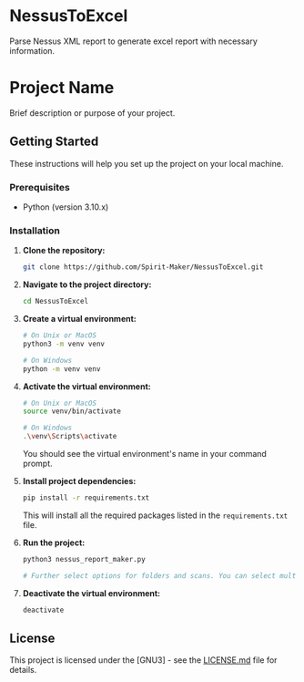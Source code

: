 # NessusToExcel
Parse Nessus XML report to generate excel report with necessary information.

# Project Name

Brief description or purpose of your project.

## Getting Started

These instructions will help you set up the project on your local machine.

### Prerequisites

- Python (version 3.10.x)

### Installation

1. **Clone the repository:**

    ```bash
    git clone https://github.com/Spirit-Maker/NessusToExcel.git
    ```

2. **Navigate to the project directory:**

    ```bash
    cd NessusToExcel
    ```

3. **Create a virtual environment:**

    ```bash
    # On Unix or MacOS
    python3 -m venv venv

    # On Windows
    python -m venv venv
    ```

4. **Activate the virtual environment:**

    ```bash
    # On Unix or MacOS
    source venv/bin/activate

    # On Windows
    .\venv\Scripts\activate
    ```

    You should see the virtual environment's name in your command prompt.

5. **Install project dependencies:**

    ```bash
    pip install -r requirements.txt
    ```

    This will install all the required packages listed in the `requirements.txt` file.

6. **Run the project:**

    ```bash
    python3 nessus_report_maker.py

    # Further select options for folders and scans. You can select multiple scans in a folder by scan_id comma separated e.g. 12,34,123
    ```

    

7. **Deactivate the virtual environment:**

    ```bash
    deactivate
    ```


## License

This project is licensed under the [GNU3] - see the [LICENSE.md](LICENSE.md) file for details.



